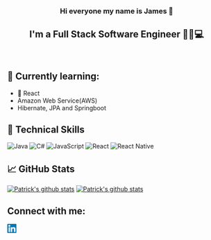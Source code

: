 <h3 align="center">
Hi everyone my name is James 👋
</h3>

<h2 align="center">
I'm a Full Stack Software Engineer 👨‍💻💻
</h2>

<br/>

## 🌱 Currently learning:

- 📱 React
- Amazon Web Service(AWS)
- Hibernate, JPA and Springboot

## 💼 Technical Skills

![Java](https://img.shields.io/badge/java-%2314354C.svg?style=for-the-badge&logo=python&logoColor=white)
![C#](https://img.shields.io/badge/c-%2300599C.svg?style=for-the-badge&logo=c&logoColor=white)
![JavaScript](https://img.shields.io/badge/javascript-%23323330.svg?style=for-the-badge&logo=javascript&logoColor=%23F7DF1E)
![React](https://img.shields.io/badge/react-%2320232a.svg?style=for-the-badge&logo=react&logoColor=%2361DAFB)
![React Native](https://img.shields.io/badge/react_native-%2320232a.svg?style=for-the-badge&logo=react&logoColor=%2361DAFB)

## 📈 GitHub Stats

[![Patrick's github stats](https://github-readme-stats.vercel.app/api?username=mayeday&theme=blue-green)](https://github.com/mayeday)
[![Patrick's github stats](https://github-readme-stats.vercel.app/api/top-langs/?username=mayeday&theme=blue-green&layout=compact)](https://github.com/mayeday)

## Connect with me:

<a href="https://www.linkedin.com/in/james-maye/"><img align="left" src="https://raw.githubusercontent.com/pttran3141/pttran3141/main/images/linkedin.svg" alt="James Maye | LinkedIn" width="21px"/></a>
